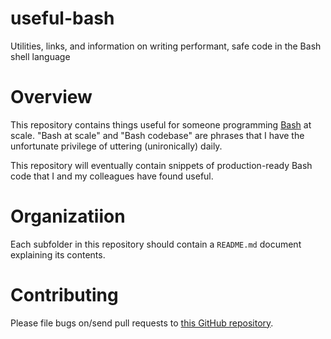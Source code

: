 # useful-bash
Utilities, links, and information on writing performant, safe code in the Bash shell language

# Overview

This repository contains things useful for someone programming [Bash](https://tiswww.case.edu/php/chet/bash/bash-intro.html) at scale. "Bash at scale" and "Bash codebase" are phrases that I have the unfortunate privilege of uttering (unironically) daily.

This repository will eventually contain snippets of production-ready Bash code that I and my colleagues have found useful.

# Organizatiion

Each subfolder in this repository should contain a `README.md` document explaining its contents.

# Contributing

Please file bugs on/send pull requests to [this GitHub repository](https://github.com/zbentley/bash-tricks).
